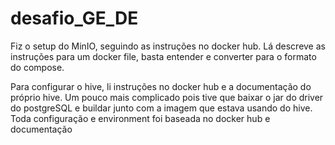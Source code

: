 # desafio_GE_DE

Fiz o setup do MinIO, seguindo as instruções no docker hub. Lá descreve as instruções para um docker file, basta entender e converter para o formato do compose.

Para configurar o hive, li instruções no docker hub e a documentação do próprio hive. Um pouco mais complicado pois tive que baixar o jar do driver do postgreSQL e buildar junto com a imagem que estava usando do hive. Toda configuração e environment foi baseada no docker hub e documentação

